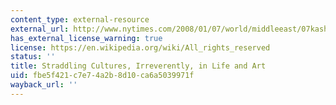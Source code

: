 ```yaml
---
content_type: external-resource
external_url: http://www.nytimes.com/2008/01/07/world/middleeast/07kashua.html?pagewanted=all
has_external_license_warning: true
license: https://en.wikipedia.org/wiki/All_rights_reserved
status: ''
title: Straddling Cultures, Irreverently, in Life and Art
uid: fbe5f421-c7e7-4a2b-8d10-ca6a5039971f
wayback_url: ''
---
```

